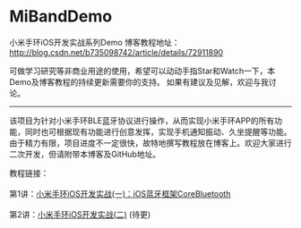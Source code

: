 # MiBandDemo
小米手环iOS开发实战系列Demo
博客教程地址：http://blog.csdn.net/b735098742/article/details/72911890 

可做学习研究等非商业用途的使用，希望可以动动手指Star和Watch一下，本Demo及博客教程的持续更新需要你的支持。
如果有建议及见解，欢迎与我讨论。

----

该项目为针对小米手环BLE蓝牙协议进行操作，从而实现小米手环APP的所有功能，同时也可根据现有功能进行创意发挥，实现手机通知振动、久坐提醒等功能。
由于精力有限，项目进度不一定很快，故特地撰写教程放在博客上。欢迎大家进行二次开发，但请附带本博客及GitHub地址。

教程链接：<br></br>
第1讲：[小米手环iOS开发实战(一)：iOS蓝牙框架CoreBluetooth](http://blog.csdn.net/b735098742/article/details/72911890) <br></br>
第2讲：[小米手环iOS开发实战(二)]() (待更) <br></br>
